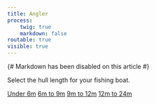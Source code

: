 ```yaml
---
title: Angler
process:
    twig: true
    markdown: false
routable: true
visible: true
---
```


{# Markdown has been disabled on this article #}

<p>Select the hull length for your fishing boat.</p>
<div class="pc-type-buttons">
	<a class="button" id="under6" href="#under6">Under 6m</a>  <a class="button" id="6to9" href="#6to9">6m to 9m</a> <a class="button" id="9to12" href="#9to12">9m to 12m</a> <a class="button" id="12to24" href="#12to24">12m to 24m</a>
</div>
<div class="pc-content"><div id="loading-image" class="loader" style="display:none;">Loading...</div></div>

<script type="text/javascript">
	$("#under6").click(function() {
        $('#loading-image').show();

    	$("#6to9").removeClass('active');
        $("#9to12").removeClass('active');
        $("#12to24").removeClass('active');
    	$(this).addClass('active');

        $.ajax({
            url: "/pleasure-craft/angler/under6.html",
            type: "GET",
            cache: false,
            success: function(html) {
                $(".pc-content").html(html);
            },
            complete: function(){
                $('#loading-image').hide();
            }
        });
        $.ajax({
            url: "/signalling-aids/signalling-items.html",
            type: "GET",
            cache: false,
            success: function(html) {
                $(".signalling-content").html(html);
            }
        });
    });

    $("#6to9").click(function() {
        $('#loading-image').show();

        $("#under6").removeClass('active');
        $("#9to12").removeClass('active');
        $("#12to24").removeClass('active');
        $(this).addClass('active');

        $.ajax({
            url: "/pleasure-craft/angler/6to9.html",
            type: "GET",
            cache: false,
            success: function(html) {
                $(".pc-content").html(html);
            },
            complete: function(){
                $('#loading-image').hide();
            }
        });
        $.ajax({
            url: "/signalling-aids/signalling-items.html",
            type: "GET",
            cache: false,
            success: function(html) {
                $(".signalling-content").html(html);
            }
        });
    });

    $("#9to12").click(function() {
        $('#loading-image').show();

        $("#under6").removeClass('active');
        $("#6to9").removeClass('active');
        $("#12to24").removeClass('active');
        $(this).addClass('active');

        $.ajax({
            url: "/pleasure-craft/angler/9to12.html",
            type: "GET",
            cache: false,
            success: function(html) {
                $(".pc-content").html(html);
            },
            complete: function(){
                $('#loading-image').hide();
            }
        });
        $.ajax({
            url: "/signalling-aids/signalling-items.html",
            type: "GET",
            cache: false,
            success: function(html) {
                $(".signalling-content").html(html);
            }
        });
    });

    $("#12to24").click(function() {
        $('#loading-image').show();

        $("#under6").removeClass('active');
        $("#6to9").removeClass('active');
        $("#9to12").removeClass('active');
        $(this).addClass('active');

        $.ajax({
            url: "/pleasure-craft/angler/12to24.html",
            type: "GET",
            cache: false,
            success: function(html) {
                $(".pc-content").html(html);
            },
            complete: function(){
                $('#loading-image').hide();
            }
        });
        $.ajax({
            url: "/signalling-aids/signalling-items.html",
            type: "GET",
            cache: false,
            success: function(html) {
                $(".signalling-content").html(html);
            }
        });
    });
</script>